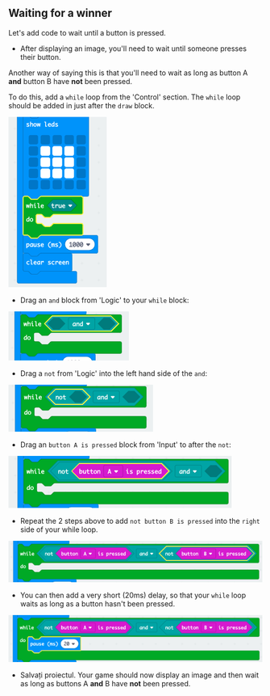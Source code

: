 ## Waiting for a winner

Let's add code to wait until a button is pressed.

+ After displaying an image, you'll need to wait until someone presses their button.

Another way of saying this is that you'll need to wait as long as button A **and** button B have **not** been pressed.

To do this, add a `while` loop from the 'Control' section. The `while` loop should be added in just after the `draw` block.

![captură de ecran](images/reaction-while.png)

+ Drag an `and` block from 'Logic' to your `while` block:

![captură de ecran](images/reaction-and.png)

+ Drag a `not` from 'Logic' into the left hand side of the `and`:

![captură de ecran](images/reaction-not.png)

+ Drag an `button A is pressed` block from 'Input' to after the `not`:

![captură de ecran](images/reaction-button-a.png)

+ Repeat the 2 steps above to add `not button B is pressed` into the `right` side of your while loop.

![captură de ecran](images/reaction-button-b.png)

+ You can then add a very short (20ms) delay, so that your `while` loop waits as long as a button hasn't been pressed.

![captură de ecran](images/reaction-delay.png)

+ Salvați proiectul. Your game should now display an image and then wait as long as buttons A **and** B have **not** been pressed.